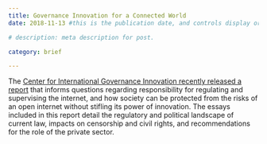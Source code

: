 ```yaml
---
title: Governance Innovation for a Connected World
date: 2018-11-13 #this is the publication date, and controls display order.

# description: meta description for post.

category: brief

---
```


The [Center for International Governance Innovation recently released a report][link] that informs questions regarding responsibility for regulating and supervising the internet, and how society can be protected from the risks of an open internet without stifling its power of innovation. The essays included in this report detail the regulatory and political landscape of current law, impacts on censorship and civil rights, and recommendations for the role of the private sector.

[link]: https://www.cigionline.org/publications/governance-innovation-connected-world-protecting-free-expression-diversity-and-civic-0
